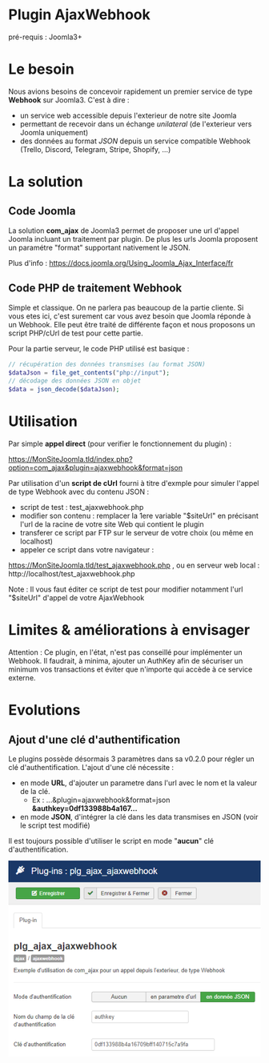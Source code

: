 # Plugin AjaxWebhook
pré-requis : Joomla3+

# Le besoin
Nous avions besoins de concevoir rapidement un premier service de type **Webhook** sur Joomla3.
C'est à dire :
- un service web accessible depuis l'exterieur de notre site Joomla
- permettant de recevoir dans un échange *unilateral* (de l'exterieur vers Joomla uniquement)
- des données au format *JSON* depuis un service compatible Webhook (Trello, Discord, Telegram, Stripe, Shopify, ...)

# La solution
## Code Joomla
La solution **com_ajax** de Joomla3 permet de proposer une url d'appel Joomla incluant un traitement par plugin.
De plus les urls Joomla proposent un paramétre "format" supportant nativement le JSON.

Plus d'info : https://docs.joomla.org/Using_Joomla_Ajax_Interface/fr

## Code PHP de traitement Webhook
Simple et classique.
On ne parlera pas beaucoup de la partie cliente. Si vous etes ici, c'est surement car vous avez besoin que Joomla réponde à un Webhook.
Elle peut être traité de différente façon et nous proposons un script PHP/cUrl de test pour cette partie.

Pour la partie serveur, le code PHP utilisé est basique :

```php
// récupération des données transmises (au format JSON)
$dataJson = file_get_contents("php://input");
// décodage des données JSON en objet
$data = json_decode($dataJson);
```

# Utilisation
Par simple **appel direct** (pour verifier le fonctionnement du plugin) :

https://MonSiteJoomla.tld/index.php?option=com_ajax&plugin=ajaxwebhook&format=json

Par utilisation d'un **script de cUrl** fourni à titre d'exmple pour simuler l'appel de type Webhook avec du contenu JSON :
- script de test : test_ajaxwebhook.php
- modifier son contenu : remplacer la 1ere variable "$siteUrl" en précisant l'url de la racine de votre site Web qui contient le plugin
- transferer ce script par FTP sur le serveur de votre choix (ou même en localhost)
- appeler ce script dans votre navigateur : 

https://MonSiteJoomla.tld/test_ajaxwebhook.php , 
ou en serveur web local : http://localhost/test_ajaxwebhook.php

Note : Il vous faut éditer ce script de test pour modifier notamment l'url "$siteUrl" d'appel de votre AjaxWebhook

# Limites & améliorations à envisager
Attention : Ce plugin, en l'état, n'est pas conseillé pour implémenter un Webhook. Il faudrait, à minima, ajouter un AuthKey afin de sécuriser un minimum vos transactions et éviter que n'importe qui accède à ce service externe.

# Evolutions
## Ajout d'une clé d'authentification
Le plugins possède désormais 3 paramètres dans sa v0.2.0 pour régler un clé d'authentification.
L'ajout d'une clé nécessite :
- en mode **URL**, d'ajouter un parametre dans l'url avec le nom et la valeur de la clé. 
  - Ex : ...&plugin=ajaxwebhook&format=json **&authkey=0df133988b4a167...**
- en mode **JSON**, d'intégrer la clé dans les data transmises en JSON (voir le script test modifié)

Il est toujours possible d'utiliser le script en mode "**aucun**" clé d'authentification.

![Parametres plg_ajax_ajaxwebhook](https://raw.githubusercontent.com/garstud/JoomlaFR-Devs/main/ressources/plg_ajax_ajaxwebhook_params01.png)
